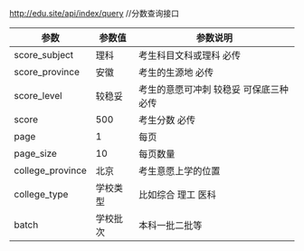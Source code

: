 http://edu.site/api/index/query  //分数查询接口

参数|参数值|参数说明
---|--|--
score_subject|理科|考生科目文科或理科 必传
score_province|安徽|考生的生源地 必传
score_level|较稳妥|考生的意愿可冲刺 较稳妥 可保底三种 必传
score|500|考生分数 必传
page|1|每页
page_size|10|每页数量
college_province|北京|考生意愿上学的位置
college_type|学校类型|比如综合 理工 医科
batch|学校批次|本科一批二批等
